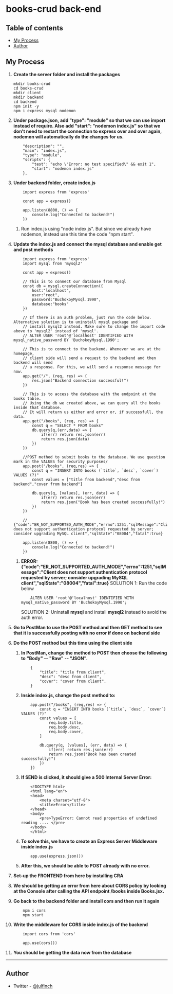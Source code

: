 # books-crud back-end
  
## Table of contents

- [My Process](#process)
- [Author](#author)


## My Process
1.  **Create the server folder and install the packages**

    ```shell
    mkdir books-crud
    cd books-crud
    mkdir client
    mkdir backend
    cd backend
	npm init -y
	npm i express mysql nodemon	
    ```

1.  **Under package.json, add "type": "module" so that we can use import instead of require. Also add "start": "nodemon index.js" so that we don't need to restart the connection to express over and over again, nodemon will automatically do the changes for us.**
    ```shell
        "description": "",
        "main": "index.js",
        "type": "module",
        "scripts": {
            "test": "echo \"Error: no test specified\" && exit 1",
            "start": "nodemon index.js"
        },
    ```

1.  **Under backend folder, create index.js**
    ```shell
        import express from 'express'

        const app = express()

        app.listen(8800, () => {
            console.log("Connected to backend!")
        })
    ```

    1. Run index.js using "node index.js". But since we already have nodemon, instead use this time the code "npm start". 

1. **Update the index.js and connect the mysql database and enable get and post methods**
    ```shell
        import express from 'express'
        import mysql from 'mysql2'

        const app = express()

        // This is to connect our database from Mysql
        const db = mysql.createConnection({
            host:"localhost",
            user:"root",
            password:"BuchokoyMysql.1990",
            database:"books"
        })

        // If there is an auth problem, just run the code below. Alternative solution is to uninstall mysql package and 
        // install mysql2 instead. Make sure to change the import code above to 'mysql2' instead of 'mysql'.
        // ALTER USER 'root'@'localhost' IDENTIFIED WITH mysql_native_password BY 'BuchokoyMysql.1990';

        // This is to connect to the backend. Whenever we are at the homepage, 
        // client side will send a request to the backend and then backend will send 
        // a response. For this, we will send a response message for now.
        app.get("/", (req, res) => {
            res.json("Backend connection successful!")
        })

        // This is to access the database with the endpoint at the books table.
        // Using the db we created above, we can query all the books inside that database.
        // It will return us either and error or, if successfull, the data.
        app.get("/books", (req, res) => {
            const q = "SELECT * FROM books"
            db.query(q,(err,data) => {
                if(err) return res.json(err)
                return res.json(data)
            })
        })

        //POST method to submit books to the database. We use question mark in the VALUES for security purposes/
        app.post("/books", (req,res) => {
            const q = "INSERT INTO books (`title`, `desc`, `cover`) VALUES (?)"
            const values = ["title from backend","desc from backend","cover from backend"]

            db.query(q, [values], (err, data) => {
                if(err) return res.json(err)
                return res.json("Book has been created successfully!")
            })
        })

        // {"code":"ER_NOT_SUPPORTED_AUTH_MODE","errno":1251,"sqlMessage":"Client does not support authentication protocol requested by server; consider upgrading MySQL client","sqlState":"08004","fatal":true}

        app.listen(8800, () => {
            console.log("Connected to backend!")
        })
    ```

    1. **ERROR: {"code":"ER_NOT_SUPPORTED_AUTH_MODE","errno":1251,"sqlMessage":"Client does not support authentication protocol requested by server; consider upgrading MySQL client","sqlState":"08004","fatal":true}**
        SOLUTION 1: Run the code below
        ```shell
            ALTER USER 'root'@'localhost' IDENTIFIED WITH mysql_native_password BY 'BuchokoyMysql.1990';
        ```
        SOLUTION 2: Uninstall **mysql** and install **mysql2** instead to avoid the auth error.

1. **Go to PostMan to use the POST method and then GET method to see that it is successfully posting with no error if done on backend side**
1. **Do the POST method but this time using the client side**

    1. **In PostMan, change the method to POST then choose the following to "Body" -- "Raw" -- "JSON".**
        ```shell
            {
                "title": "title from client",
                "desc": "desc from client",
                "cover": "cover from client",
            }
        ```
    1. **Inside index.js, change the post method to:**
        ```shell
            app.post("/books", (req,res) => {
                const q = "INSERT INTO books (`title`, `desc`, `cover`) VALUES (?)"
                const values = [
                    req.body.title,
                    req.body.desc,
                    req.body.cover,
                ]

                db.query(q, [values], (err, data) => {
                    if(err) return res.json(err)
                    return res.json("Book has been created successfully!")
                })
            })
        ```
    1. **If SEND is clicked, it should give a 500 Internal Server Error:**
        ```shell
            <!DOCTYPE html>
            <html lang="en">
            <head>
                <meta charset="utf-8">
                <title>Error</title>
            </head>
            <body>
                <pre>TypeError: Cannot read properties of undefined reading .... </pre>
            </body>
            </html>
        ```
    1. **To solve this, we have to create an Express Server Middleware inside index.js**
        ```shell
            app.use(express.json())
        ```
    1. **After this, we should be able to POST already with no error.**

1. **Set-up the FRONTEND from here by installing CRA**
1. **We should be getting an error from here about CORS policy by looking at the Console after calling the API endpoint /books inside Books.jsx.**
1. **Go back to the backend folder and install cors and then run it again**
    ```shell
        npm i cors
        npm start
    ```
1. **Write the middleware for CORS inside index.js of the backend**
    ```shell
        import cors from 'cors'

        app.use(cors())
    ```
1. **You should be getting the data now from the database**

---
 
## Author
- Twitter - [@julfinch](https://www.twitter.com/julfinch)
